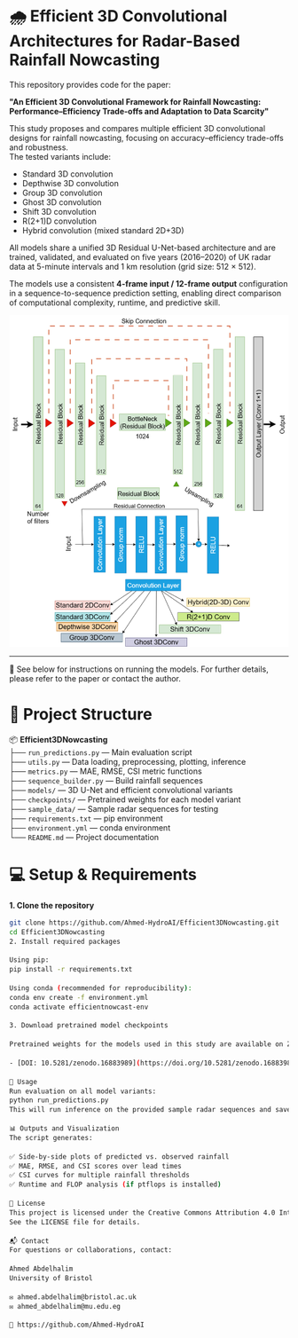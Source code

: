 # 🌧️ Efficient 3D Convolutional Architectures for Radar-Based Rainfall Nowcasting

This repository provides code for the paper:

**"An Efficient 3D Convolutional Framework for Rainfall Nowcasting: Performance–Efficiency Trade-offs and Adaptation to Data Scarcity"**

This study proposes and compares multiple efficient 3D convolutional designs for rainfall nowcasting, focusing on accuracy–efficiency trade-offs and robustness.  
The tested variants include:

- Standard 3D convolution  
- Depthwise 3D convolution  
- Group 3D convolution
- Ghost 3D convolution
- Shift 3D convolution
- R(2+1)D convolution  
- Hybrid convolution (mixed standard 2D+3D)  


All models share a unified 3D Residual U-Net-based architecture and are trained, validated, and evaluated on five years (2016–2020) of UK radar data at 5-minute intervals and 1 km resolution (grid size: 512 × 512).

The models use a consistent **4-frame input / 12-frame output** configuration in a sequence-to-sequence prediction setting, enabling direct comparison of computational complexity, runtime, and predictive skill.

![Model Architecture](assets/architecture.png)

---

📄 See below for instructions on running the models. For further details, please refer to the paper or contact the author.

# 📁 Project Structure

📦 **Efficient3DNowcasting**  
├── `run_predictions.py` — Main evaluation script  
├── `utils.py` — Data loading, preprocessing, plotting, inference  
├── `metrics.py` — MAE, RMSE, CSI metric functions  
├── `sequence_builder.py` — Build rainfall sequences  
├── `models/` — 3D U-Net and efficient convolutional variants  
├── `checkpoints/` — Pretrained weights for each model variant  
├── `sample_data/` — Sample radar sequences for testing  
├── `requirements.txt` — pip environment  
├── `environment.yml` — conda environment  
└── `README.md` — Project documentation

# 💻 Setup & Requirements

**1. Clone the repository**
```bash
git clone https://github.com/Ahmed-HydroAI/Efficient3DNowcasting.git
cd Efficient3DNowcasting
2. Install required packages

Using pip:
pip install -r requirements.txt

Using conda (recommended for reproducibility):
conda env create -f environment.yml
conda activate efficientnowcast-env

3. Download pretrained model checkpoints

Pretrained weights for the models used in this study are available on Zenodo:

- [DOI: 10.5281/zenodo.16883989](https://doi.org/10.5281/zenodo.16883989)

🚀 Usage
Run evaluation on all model variants:
python run_predictions.py
This will run inference on the provided sample radar sequences and save outputs in the outputs/ directory.

📊 Outputs and Visualization
The script generates:

✅ Side-by-side plots of predicted vs. observed rainfall
✅ MAE, RMSE, and CSI scores over lead times
✅ CSI curves for multiple rainfall thresholds
✅ Runtime and FLOP analysis (if ptflops is installed)

📄 License
This project is licensed under the Creative Commons Attribution 4.0 International (CC BY 4.0).
See the LICENSE file for details.

📬 Contact
For questions or collaborations, contact:

Ahmed Abdelhalim
University of Bristol

✉️ ahmed.abdelhalim@bristol.ac.uk
✉️ ahmed_abdelhalim@mu.edu.eg

🔗 https://github.com/Ahmed-HydroAI
